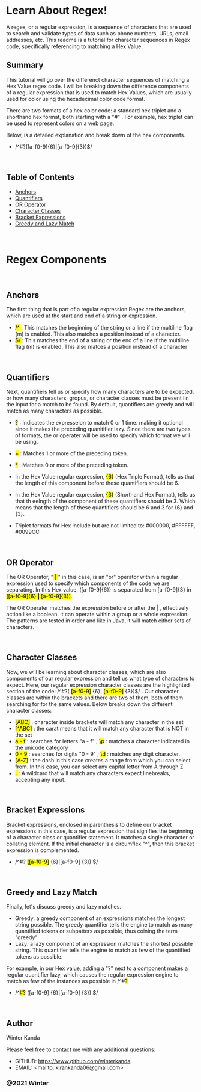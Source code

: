# Learn About Regex! 

A regex, or a regular expression, is a sequence of characters that are used to search and validate types of data such as phone numbers, URLs, email addresses, etc. This readme is a tutorial for character sequences in Regex code, specifically referencing to matching a Hex Value. 
&nbsp;

## Summary

This tutorial will go over the differenct character sequences of matching a Hex Value regex code. I will be breaking down the difference components of a regular expression that is used to match Hex Values, which are usually used for color using the hexadecimal color code format. 

There are two formats of a hex color code: a standard hex triplet and a shorthand hex format, both starting with a "#" . For example, hex triplet can be used to represent colors on a web page.

Below, is a detailed explanation and break down of the hex components. 

* /^#?([a-f0-9]{6}|[a-f0-9]{3})$/

&nbsp;


## Table of Contents

- [Anchors](#anchors)
- [Quantifiers](#quantifiers)
- [OR Operator](#or-operator)
- [Character Classes](#character-classes)
- [Bracket Expressions](#bracket-expressions)
- [Greedy and Lazy Match](#greedy-and-lazy-match)

&nbsp;


# Regex Components


&nbsp;

## Anchors

The first thing that is part of a regular expression Regex are the anchors, which are used at the start and end of a string or expression. 

* <mark> /^ </mark> : This matches the beginning of the string or a line if the multiline flag (m) is enabled. This also matches a position instead of a character.
* <mark> $/ </mark> : This matches the end of a string or the end of a line if the multiline flag (m) is enabled. This also matces a position instead of a character


&nbsp;

## Quantifiers

Next, quantifiers tell us or specify how many characters are to be expected, or how many characters, gropus, or character classes must be present iin the input for a match to be found. By default, quantifiers are greedy and will match as many characters as possible. 

* <mark>?</mark> : Indicates the expresseion to match 0 or 1 time. making it optional since it makes the preceding quanitifier lazy. Since there are two types of formats, the or operater will be used to specify which format we will be using. 
* <mark>+</mark> : Matches 1 or more of the preceding token.
* <mark>*</mark> : Matches 0 or more of the preceding token.
* In the Hex Value regular expression, <mark>{6}</mark> (Hex Triple Format), tells us that the length of this component before these quantifiers should be 6.
* In the Hex Value regular expression, <mark>{3}</mark> (Shorthand Hex Format), tells us that th eelngth of the component of these quantifiers should be 3. Which means that the length of these quantifiers should be 6 and 3 for {6} and {3}.

* Triplet formats for Hex include but are not limited to: #000000, #FFFFFF, #0099CC

&nbsp;

## OR Operator

The OR Operator, "<mark> | </mark>" in this case, is an "or" operator within a regular expression used to specify which components of the code we are separating. In this Hex value, ([a-f0-9]{6}) is separated from [a-f0-9]{3} in <mark>([a-f0-9]{6} <strong>|</strong> [a-f0-9]{3})</mark>. 

The OR Operater matches the expression before or after the | , effectively action like a boolean. It can operate within a group or a whole expression. The patterns are tested in order and like in Java, it will match either sets of characters.

&nbsp;

## Character Classes

Now, we will be learning about character classes, which are also components of our regular expression and tell us what type of characters to expect. Here, our regular expression character classes are the highlighted section of the code:  /^#?( <mark>[a-f0-9]</mark> {6}| <mark>[a-f0-9]</mark> {3})$/ . Our character classes are within the brackets and there are two of them, both of them searching for for the same values. Below breaks down the different character classes: 

* <mark>[ABC]</mark> : character inside brackets will match any character in the set
* <mark>[^ABC]</mark> : the carat means that it will match any character that is NOT in the set
* <mark>a - f</mark> : searches for letters "a - f" ; <mark>\p</mark> : matches a character indicated in the unicode category
* <mark>0 - 9</mark> : searches for digits "0 - 9" ; <mark>\d</mark> : matches any digit character.
* <mark>[A-Z]</mark> : the dash in this case creates a range from which you can select from. In this case, you can select any capital letter from A through Z
* <mark> <strong>.</strong> </mark> : A wildcard that will match any characters expect linebreaks, accepting any input.

&nbsp;

<!-- ### Flags

&nbsp;

### Grouping and Capturing

&nbsp; -->

## Bracket Expressions

Bracket expressions, enclosed in parenthesis to define our bracket expressions in this case, is a regular expression that signifies the beginning of a character class or quantifier statement. It matches a single character or collating element. If the initial character is a circumflex "^", then this bracket expression is complemented. 

* /^#? <mark>([a-f0-9]</mark> {6}|[a-f0-9]</mark> {3})</mark> $/ 

&nbsp;

## Greedy and Lazy Match

Finally, let's discuss greedy and lazy matches. 

* Greedy: a greedy component of an expressions matches the longest string possible. The greedy quantifier tells the engine to match as many quantified tokens or subpatters as possible, thus coining the term "greedy"
* Lazy: a lazy component of an expression matches the shortest possible string. This quantifier tells the engine to match as few of the quantified tokens as possible. 

For example, in our Hex value, adding a "?" next to a component makes a regular quantifier lazy, which causes the regular expression engine to match as few of the instances as possible in /^#<mark>?</mark>

* /^<mark>#?</mark> ([a-f0-9] {6}|[a-f0-9] {3}) $/ 

&nbsp;


## Author

Winter Kanda 

Please feel free to contact me with any additional questions: 
* GITHUB: https://www.github.com/winterkanda
* EMAIL: <mailto: kirankanda06@gmail.com>
### @2021 Winter

&nbsp;
